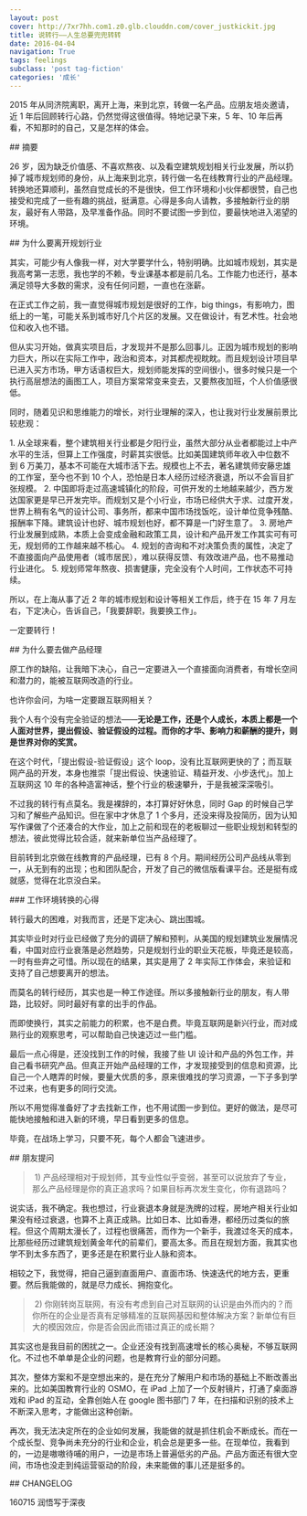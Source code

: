 ```yaml
---
layout: post
cover: http://7xr7hh.com1.z0.glb.clouddn.com/cover_justkickit.jpg
title: 说转行——人生总要兜兜转转
date: 2016-04-04
navigation: True
tags: feelings
subclass: 'post tag-fiction'
categories: '成长'
---
```



2015 年从同济院离职，离开上海，来到北京，转做一名产品。应朋友培炎邀请，近 1 年后回顾转行心路，仍然觉得这很值得。特地记录下来，5 年、10 年后再看，不知那时的自己，又是怎样的体会。


## 摘要


26 岁，因为缺乏价值感、不喜欢熬夜、以及看空建筑规划相关行业发展，所以扔掉了城市规划师的身份，从上海来到北京，转行做一名在线教育行业的产品经理。转换地还算顺利，虽然自觉成长的不是很快，但工作环境和小伙伴都很赞，自己也接受和完成了一些有趣的挑战，挺满意。心得是多向人请教，多接触新行业的朋友，最好有人带路，及早准备作品。同时不要试图一步到位，要最快地进入渴望的环境。


## 为什么要离开规划行业


其实，可能少有人像我一样，对大学要学什么，特别明确。比如城市规划，其实是我高考第一志愿，我也学的不赖，专业课基本都是前几名。工作能力也还行，基本满足领导大多数的需求，没有任何问题，一直也在涨薪。

在正式工作之前，我一直觉得城市规划是很好的工作，big things，有影响力，图纸上的一笔，可能关系到城市好几个片区的发展。又在做设计，有艺术性。社会地位和收入也不错。

但从实习开始，做真实项目后，才发现并不是那么回事儿。正因为城市规划的影响力巨大，所以在实际工作中，政治和资本，对其都虎视眈眈。而且规划设计项目早已进入买方市场，甲方话语权巨大，规划师能发挥的空间很小，很多时候只是一个执行高层想法的画图工人，项目方案常常变来变去，又要熬夜加班，个人价值感很低。

同时，随着见识和思维能力的增长，对行业理解的深入，也让我对行业发展前景比较悲观：

1. 从全球来看，整个建筑相关行业都是夕阳行业，虽然大部分从业者都能过上中产水平的生活，但算上工作强度，时薪其实很低。比如美国建筑师年收入中位数不到 6 万美刀，基本不可能在大城市活下去。规模也上不去，著名建筑师安藤忠雄的工作室，至今也不到 10 个人，恐怕是日本人经历过经济衰退，所以不会盲目扩张规模。
2. 中国即将走过高速城镇化的阶段，可供开发的土地越来越少，西方发达国家更是早已开发完毕。而规划又是个小行业，市场已经供大于求、过度开发，世界上稍有名气的设计公司、事务所，都来中国市场找饭吃，设计单位竞争残酷、报酬率下降。建筑设计也好、城市规划也好，都不算是一门好生意了。
3. 房地产行业发展到成熟，本质上会变成金融和政策工具，设计和产品开发工作其实可有可无，规划师的工作越来越不核心。
4. 规划的咨询和不对决策负责的属性，决定了不直接面向产品使用者（城市居民），难以获得反馈、有效改进产品，也不易推动行业进化。
5. 规划师常年熬夜、损害健康，完全没有个人时间，工作状态不可持续。

所以，在上海从事了近 2 年的城市规划和设计等相关工作后，终于在 15 年 7 月左右，下定决心，告诉自己，「我要辞职，我要换工作」。

一定要转行！


## 为什么要去做产品经理



原工作的缺陷，让我暗下决心，自己一定要进入一个直接面向消费者，有增长空间和潜力的，能被互联网改造的行业。

也许你会问，为啥一定要跟互联网相关？

我个人有个没有完全验证的想法——**无论是工作，还是个人成长，本质上都是一个人面对世界，提出假设、验证假设的过程。而你的才华、影响力和薪酬的提升，则是世界对你的奖赏。**

在这个时代，「提出假设-验证假设」这个 loop，没有比互联网更快的了；而互联网产品的开发，本身也推崇「提出假设、快速验证、精益开发、小步迭代」。加上互联网这 10 年的各种造富神话，整个行业的极速攀升，于是我被深深吸引。

不过我的转行有点莫名。我是裸辞的，本打算好好休息，同时 Gap 的时候自己学习和了解些产品知识。但在家中才休息了 1 个多月，还没来得及投简历，因为认知写作课做了个还凑合的大作业，加上之前和现在的老板聊过一些职业规划和转型的想法，彼此觉得比较合适，就来新单位当产品经理了。

目前转到北京做在线教育的产品经理，已有 8 个月。期间经历公司产品线从零到一，从无到有的出现；也和团队配合，开发了自己的微信版看课平台。还是挺有成就感，觉得在北京没白呆。


### 工作环境转换的心得



转行最大的困难，对我而言，还是下定决心、跳出围城。

其实毕业时对行业已经做了充分的调研了解和预判，从美国的规划建筑业发展情况看，中国对应行业衰落是必然趋势，只是规划行业的职业天花板，毕竟还是较高，一时有些弃之可惜。所以现在的结果，其实是用了 2 年实际工作体会，来验证和支持了自己想要离开的想法。

而莫名的转行经历，其实也是一种工作途径。所以多接触新行业的朋友，有人带路，比较好。同时最好有拿的出手的作品。

而即使换行，其实之前能力的积累，也不是白费。毕竟互联网是新兴行业，而对成熟行业的观察思考，可以帮助自己快速迈过一些门槛。

最后一点心得是，还没找到工作的时候，我接了些 UI 设计和产品的外包工作，并自己看书研究产品。但真正开始产品经理的工作，才发现接受到的信息和资源，比自己一个人瞎弄的时候，要量大优质的多，原来很难找的学习资源，一下子多到学不过来，也有更多的同行交流。

所以不用觉得准备好了才去找新工作，也不用试图一步到位。更好的做法，是尽可能快地接触和进入新的环境，早日看到更多的信息。

毕竟，在战场上学习，只要不死，每个人都会飞速进步。


## 朋友提问



> 1) 产品经理相对于规划师，其专业性似乎变弱，甚至可以说放弃了专业，那么产品经理是你的真正追求吗？如果目标再次发生变化，你有退路吗？

说实话，我不确定。我也想过，行业衰退本身就是洗牌的过程，房地产相关行业如果没有经过衰退，也算不上真正成熟。比如日本、比如香港，都经历过类似的旅程。但这个周期太漫长了，过程也很痛苦，而作为一个新手，我渡过冬天的成本，比那些经历过建筑规划黄金年代的前辈们，要高太多。而且在规划方面，我其实也学不到太多东西了，更多还是在积累行业人脉和资本。

相较之下，我觉得，把自己逼到直面用户、直面市场、快速迭代的地方去，更重要。然后我能做的，就是尽力成长、拥抱变化。

> 2) 你刚转岗互联网，有没有考虑到自己对互联网的认识是由外而内的？而你所在的企业是否真有足够精准的互联网基因和整体解决方案？新单位有巨大的模因效应，你是否会因此而错过真正的成长期？

其实这也是我目前的困扰之一。企业还没有找到高速增长的核心奥秘，不够互联网化。不过也不单单是企业的问题，也是教育行业的部分问题。

其次，整体方案和不是空想出来的，是在充分了解用户和市场的基础上不断改善出来的。比如美国教育行业的 OSMO，在 iPad 上加了一个反射镜片，打通了桌面游戏和 iPad 的互动，全靠创始人在 google 图书部门 7 年，在扫描和识别的技术上不断深入思考，才能做出这种创新。

再次，我无法决定所在的企业如何发展，我能做的就是抓住机会不断成长。而在一个成长型、竞争尚未充分的行业和企业，机会总是更多一些。在现单位，我看到的，一边是嗷嗷待哺的用户，一边是市场上普遍低劣的产品。产品方面还有很大空间，市场也没走到纯运营驱动的阶段，未来能做的事儿还是挺多的。


## CHANGELOG


160715 润悟写于深夜


